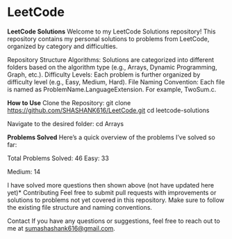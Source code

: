 # LeetCode
**LeetCode Solutions** 
Welcome to my LeetCode Solutions repository! This repository contains my personal solutions to problems from LeetCode, organized by category and difficulties.
 
Repository Structure
Algorithms: Solutions are categorized into different folders based on the algorithm type (e.g., Arrays, Dynamic Programming, Graph, etc.).
Difficulty Levels: Each problem is further organized by difficulty level (e.g., Easy, Medium, Hard).
File Naming Convention: Each file is named as ProblemName.LanguageExtension. For example, TwoSum.c.

**How to Use**
Clone the Repository:
git clone https://github.com/SHASHANK616/LeetCode.git
cd leetcode-solutions

Navigate to the desired folder:
cd Arrays

**Problems Solved**
Here’s a quick overview of the problems I’ve solved so far:

Total Problems Solved: 46
Easy: 33

Medium: 14

I have solved more questions then shown above (not have updated here yet)*
Contributing
Feel free to submit pull requests with improvements or solutions to problems not yet covered in this repository. Make sure to follow the existing file structure and naming conventions.

Contact
If you have any questions or suggestions, feel free to reach out to me at sumashashank616@gmail.com.


